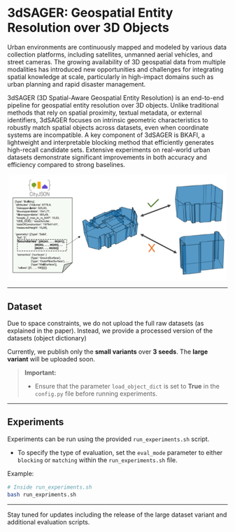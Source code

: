# 3dSAGER: Geospatial Entity Resolution over 3D Objects

Urban environments are continuously mapped and modeled by various data collection platforms, including satellites, unmanned aerial vehicles, and street cameras. The growing availability of 3D geospatial data from multiple modalities has introduced new opportunities and challenges for integrating spatial knowledge at scale, particularly in high-impact domains such as urban planning and rapid disaster management.

3dSAGER (3D Spatial-Aware Geospatial Entity Resolution) is an end-to-end pipeline for geospatial entity resolution over 3D objects. Unlike traditional methods that rely on spatial proximity, textual metadata, or external identifiers, 3dSAGER focuses on intrinsic geometric characteristics to robustly match spatial objects across datasets, even when coordinate systems are incompatible. A key component of 3dSAGER is BKAFI, a lightweight and interpretable blocking method that efficiently generates high-recall candidate sets. Extensive experiments on real-world urban datasets demonstrate significant improvements in both accuracy and efficiency compared to strong baselines.
<p align="center">
  <img src="intro_fig.png" alt="3dSAGER Overview" width="500"/>
</p>

---

## Dataset

Due to space constraints, we do not upload the full raw datasets (as explained in the paper). Instead, we provide a processed version of the datasets (object dictionary)

Currently, we publish only the **small variants** over **3 seeds**. The **large variant** will be uploaded soon.

> **Important:**
> 
> - Ensure that the parameter `load_object_dict` is set to **True** in the `config.py` file before running experiments.

---

## Experiments

Experiments can be run using the provided `run_experiments.sh` script.

- To specify the type of evaluation, set the `eval_mode` parameter to either `blocking` or `matching` within the `run_experiments.sh` file.

Example:
```bash
# Inside run_experiments.sh
bash run_expriments.sh
```

---

Stay tuned for updates including the release of the large dataset variant and additional evaluation scripts.
